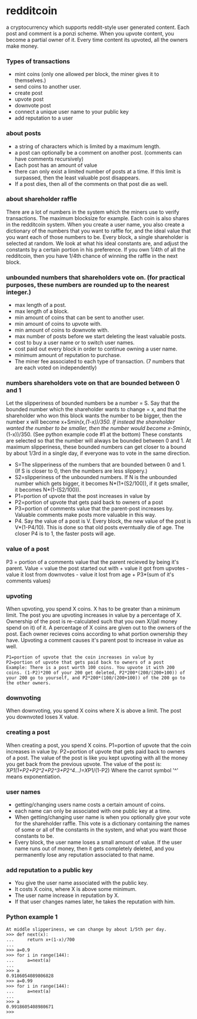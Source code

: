 redditcoin
==========
a cryptocurrency which supports reddit-style user generated content. Each post and comment is a ponzi scheme. When you upvote content, you become a partial owner of it. Every time content its upvoted, all the owners make money.

### Types of transactions
* mint coins (only one allowed per block, the miner gives it to themselves.)
* send coins to another user.
* create post
* upvote post
* downvote post
* connect a unique user name to your public key
* add reputation to a user

### about posts
* a string of characters which is limited by a maximum length. 
* a post can optionally be a comment on another post. (comments can have comments recursively) 
* Each post has an amount of value
* there can only exist a limited number of posts at a time. If this limit is surpassed, then the least valuable post disappears. 
* If a post dies, then all of the comments on that post die as well.

### about shareholder raffle
There are a lot of numbers in the system which the miners use to verify transactions. The maximum blocksize for example. Each coin is also shares in the redditcoin system. When you create a user name, you also create a dictionary of the numbers that you want to raffle for, and the ideal value that you want each of those numbers to be. Every block, a single shareholder is selected at random. We look at what his ideal constants are, and adjust the constants by a certain portion in his preference. If you own 1/4th of all the redditcoin, then you have 1/4th chance of winning the raffle in the next block.

### unbounded numbers that shareholders vote on. (for practical purposes, these numbers are rounded up to the nearest integer.)
* max length of a post.
* max length of a block.
* min amount of coins that can be sent to another user.
* min amount of coins to upvote with.
* min amount of coins to downvote with.
* max number of posts before we start deleting the least valuable posts.
* cost to buy a user name or to switch user names.
* cost paid out every block in order to continue owning a user name.
* minimum amount of reputation to purchase.
* The miner fee associated to each type of transaction. (7 numbers that are each voted on independently)

### numbers shareholders vote on that are bounded between 0 and 1
Let the slipperiness of bounded numbers be a number = S. Say that the bounded number which the shareholder wants to change = x, and that the shareholder who won this block wants the number to be bigger, then the number x will become x+S*min(x,(1-x))/350. If instead the shareholder wanted the number to be smaller, then the number would become x-S*min(x,(1-x))/350. (See python example code #1 at the bottom) These constants are selected so that the number will always be bounded between 0 and 1. At maximum slipperiness, these bounded numbers can get closer to a bound by about 1/3rd in a single day, if everyone was to vote in the same direction.
* S=The slipperiness of the numbers that are bounded between 0 and 1. (If S is closer to 0, then the numbers are less slippery.) 
* S2=slipperiness of the unbounded numbers. If N is the unbounded number which gets bigger, it becomes N*(1+(S2/100)), if it gets smaller, it becomes N*(1-(S2/100)).
* P1=portion of upvote that the post increases in value by
* P2=portion of upvote that gets paid back to owners of a post
* P3=portion of comments value that the parent-post increases by. Valuable comments make posts more valuable in this way.
* P4. Say the value of a post is V. Every block, the new value of the post is V*(1-P4/10). This is done so that old posts everntually die of age. The closer P4 is to 1, the faster posts will age.

### value of a post
P3 = portion of a comments value that the parent recieved by being it's parent.
Value = value the post started out with + value it got from upvotes - value it lost from downvotes - value it lost from age + P3*(sum of it's comments values)

### upvoting
When upvoting, you spend X coins. X has to be greater than a minimum limit. The post you are upvoting increases in value by a percentage of X. Ownership of the post is re-calculated such that you own X/(all money spend on it) of it. A percentage of X coins are given out to the owners of the post. Each owner recieves coins according to what portion ownership they have.
Upvoting a comment causes it's parent post to increase in value as well.
```
P1=portion of upvote that the coin increases in value by
P2=portion of upvote that gets paid back to owners of a post
Example: There is a post worth 100 coins. You upvote it with 200 coins. (1-P2)*200 of your 200 get deleted, P2*200*(200/(200+100)) of your 200 go to yourself, and P2*200*(100/(200+100)) of the 200 go to the other owners.
````

### downvoting
When downvoting, you spend X coins where X is above a limit. The post you downvoted loses X value.

### creating a post
When creating a post, you spend X coins.
P1=portion of upvote that the coin increases in value by.
P2=portion of upvote that gets paid back to owners of a post.
The value of the post is like you kept upvoting with all the money you get back from the previous upvote.
The value of the post is: X*P1(1+P2+P2^2+P2^3+P2^4...)=X*P1/(1-P2)
Where the carrot symbol '^' means exponentiation.

### user names
* getting/changing users name costs a certain amount of coins. 
* each name can only be associated with one public key at a time.
* When getting/changing user name is when you optionally give your vote for the shareholder raffle. This vote is a dictionary containing the names of some or all of the constants in the system, and what you want those constants to be.
* Every block, the user name loses a small amount of value. If the user name runs out of money, then it gets completely deleted, and you permanently lose any reputation associated to that name.

### add reputation to a public key
* You give the user name associated with the public key.
* It costs X coins, where X is above some minimum.
* The user name increase in reputation by X.
* If that user changes names later, he takes the reputation with him.

### Python example 1 
```
At middle slipperiness, we can change by about 1/5th per day.
>>> def next(x):
...     return x+(1-x)/700
... 
>>> a=0.9
>>> for i in range(144):
...     a=next(a)
... 
>>> a
0.9186054089806828
>>> a=0.99
>>> for i in range(144):
...     a=next(a)
... 
>>> a
0.9918605408980671
>>> 
```